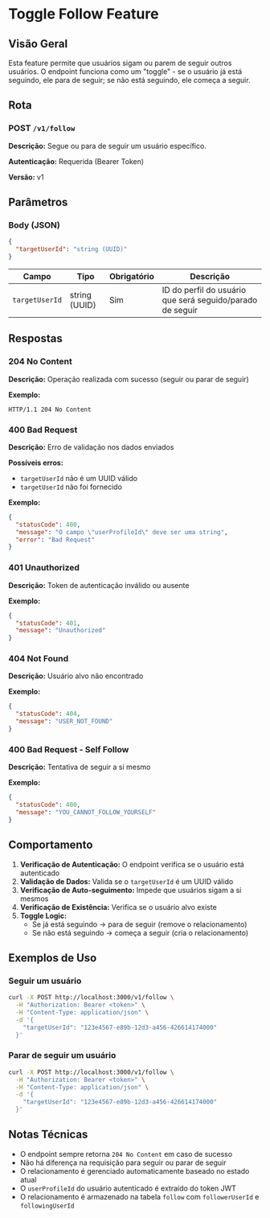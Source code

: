# Toggle Follow Feature

## Visão Geral
Esta feature permite que usuários sigam ou parem de seguir outros usuários. O endpoint funciona como um "toggle" - se o usuário já está seguindo, ele para de seguir; se não está seguindo, ele começa a seguir.

## Rota

### POST `/v1/follow`

**Descrição:** Segue ou para de seguir um usuário específico.

**Autenticação:** Requerida (Bearer Token)

**Versão:** v1

## Parâmetros

### Body (JSON)
```json
{
  "targetUserId": "string (UUID)"
}
```

| Campo | Tipo | Obrigatório | Descrição |
|-------|------|-------------|-----------|
| `targetUserId` | string (UUID) | Sim | ID do perfil do usuário que será seguido/parado de seguir |

## Respostas

### 204 No Content
**Descrição:** Operação realizada com sucesso (seguir ou parar de seguir)

**Exemplo:**
```http
HTTP/1.1 204 No Content
```

### 400 Bad Request
**Descrição:** Erro de validação nos dados enviados

**Possíveis erros:**
- `targetUserId` não é um UUID válido
- `targetUserId` não foi fornecido

**Exemplo:**
```json
{
  "statusCode": 400,
  "message": "O campo \"userProfileId\" deve ser uma string",
  "error": "Bad Request"
}
```

### 401 Unauthorized
**Descrição:** Token de autenticação inválido ou ausente

**Exemplo:**
```json
{
  "statusCode": 401,
  "message": "Unauthorized"
}
```

### 404 Not Found
**Descrição:** Usuário alvo não encontrado

**Exemplo:**
```json
{
  "statusCode": 404,
  "message": "USER_NOT_FOUND"
}
```

### 400 Bad Request - Self Follow
**Descrição:** Tentativa de seguir a si mesmo

**Exemplo:**
```json
{
  "statusCode": 400,
  "message": "YOU_CANNOT_FOLLOW_YOURSELF"
}
```

## Comportamento

1. **Verificação de Autenticação:** O endpoint verifica se o usuário está autenticado
2. **Validação de Dados:** Valida se o `targetUserId` é um UUID válido
3. **Verificação de Auto-seguimento:** Impede que usuários sigam a si mesmos
4. **Verificação de Existência:** Verifica se o usuário alvo existe
5. **Toggle Logic:** 
   - Se já está seguindo → para de seguir (remove o relacionamento)
   - Se não está seguindo → começa a seguir (cria o relacionamento)

## Exemplos de Uso

### Seguir um usuário
```bash
curl -X POST http://localhost:3000/v1/follow \
  -H "Authorization: Bearer <token>" \
  -H "Content-Type: application/json" \
  -d '{
    "targetUserId": "123e4567-e89b-12d3-a456-426614174000"
  }'
```

### Parar de seguir um usuário
```bash
curl -X POST http://localhost:3000/v1/follow \
  -H "Authorization: Bearer <token>" \
  -H "Content-Type: application/json" \
  -d '{
    "targetUserId": "123e4567-e89b-12d3-a456-426614174000"
  }'
```

## Notas Técnicas

- O endpoint sempre retorna `204 No Content` em caso de sucesso
- Não há diferença na requisição para seguir ou parar de seguir
- O relacionamento é gerenciado automaticamente baseado no estado atual
- O `userProfileId` do usuário autenticado é extraído do token JWT
- O relacionamento é armazenado na tabela `follow` com `followerUserId` e `followingUserId`
